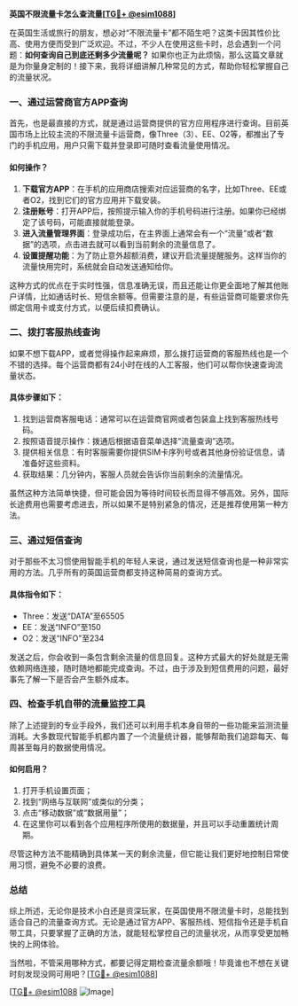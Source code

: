 **英国不限流量卡怎么查流量[[TG💪+ @esim1088](https://t.me/s/esim1088)]**

在英国生活或旅行的朋友，想必对“不限流量卡”都不陌生吧？这类卡因其性价比高、使用方便而受到广泛欢迎。不过，不少人在使用这些卡时，总会遇到一个问题：**如何查询自己到底还剩多少流量呢？** 如果你也正为此烦恼，那么这篇文章就是为你量身定制的！接下来，我将详细讲解几种常见的方式，帮助你轻松掌握自己的流量状况。

### 一、通过运营商官方APP查询

首先，也是最直接的方式，就是通过运营商提供的官方应用程序进行查询。目前英国市场上比较主流的不限流量卡运营商，像Three（3）、EE、O2等，都推出了专门的手机应用，用户只需下载并登录即可随时查看流量使用情况。

#### 如何操作？
1. **下载官方APP**：在手机的应用商店搜索对应运营商的名字，比如Three、EE或者O2，找到它们的官方应用并下载安装。
2. **注册账号**：打开APP后，按照提示输入你的手机号码进行注册。如果你已经绑定了该号码，可能直接就能登录。
3. **进入流量管理界面**：登录成功后，在主界面上通常会有一个“流量”或者“数据”的选项，点击进去就可以看到当前剩余的流量信息了。
4. **设置提醒功能**：为了防止意外超额消费，建议开启流量提醒服务。这样当你的流量快用完时，系统就会自动发送通知给你。

这种方式的优点在于实时性强，信息准确无误，而且还能让你更全面地了解其他账户详情，比如通话时长、短信余额等。但需要注意的是，有些运营商可能要求你先绑定信用卡或支付方式，以便后续扣费确认。

### 二、拨打客服热线查询

如果不想下载APP，或者觉得操作起来麻烦，那么拨打运营商的客服热线也是一个不错的选择。每个运营商都有24小时在线的人工客服，他们可以帮你快速查询流量状态。

#### 具体步骤如下：
1. 找到运营商客服电话：通常可以在运营商官网或者包装盒上找到客服热线号码。
2. 按照语音提示操作：拨通后根据语音菜单选择“流量查询”选项。
3. 提供相关信息：有时客服需要你提供SIM卡序列号或者其他身份验证信息，请准备好这些资料。
4. 获取结果：几分钟内，客服人员就会告诉你当前剩余的流量情况。

虽然这种方法简单快捷，但可能会因为等待时间较长而显得不够高效。另外，国际长途费用也需要考虑进去，所以如果不是特别紧急的情况，还是推荐使用第一种方法。

### 三、通过短信查询

对于那些不太习惯使用智能手机的年轻人来说，通过发送短信查询也是一种非常实用的方法。几乎所有的英国运营商都支持这种简易的查询方式。

#### 具体指令如下：
- Three：发送“DATA”至65505
- EE：发送“INFO”至150
- O2：发送“INFO”至234

发送之后，你会收到一条包含剩余流量的信息回复。这种方式最大的好处就是无需依赖网络连接，随时随地都能完成查询。不过，由于涉及到短信费用的问题，最好事先了解一下是否会产生额外成本。

### 四、检查手机自带的流量监控工具

除了上述提到的专业手段外，我们还可以利用手机本身自带的一些功能来监测流量消耗。大多数现代智能手机都内置了一个流量统计器，能够帮助我们追踪每天、每周甚至每月的数据使用情况。

#### 如何启用？
1. 打开手机设置页面；
2. 找到“网络与互联网”或类似的分类；
3. 点击“移动数据”或“数据用量”；
4. 在这里你可以看到各个应用程序所使用的数据量，并且可以手动重置统计周期。

尽管这种方法不能精确到具体某一天的剩余流量，但它能让我们更好地控制日常使用习惯，避免不必要的浪费。

### 总结

综上所述，无论你是技术小白还是资深玩家，在英国使用不限流量卡时，总能找到适合自己的流量查询方式。无论是通过官方APP、客服热线、短信指令还是手机自带工具，只要掌握了正确的方法，就能轻松掌控自己的流量状况，从而享受更加畅快的上网体验。

当然啦，不管采用哪种方式，都要记得定期检查流量余额哦！毕竟谁也不想在关键时刻发现没网可用吧？[[TG💪+ @esim1088](https://t.me/s/esim1088)] 

[[TG💪+ @esim1088](https://t.me/s/esim1088) ![Image](https://i.postimg.cc/4NQfJmqS/Snipaste-2025-05-13-00-14-12.png)]